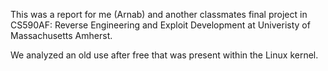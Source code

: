 This was a report for me (Arnab) and another classmates final project in CS590AF: Reverse Engineering and Exploit Development at Univeristy of Massachusetts Amherst.

We analyzed an old use after free that was present within the Linux kernel.

